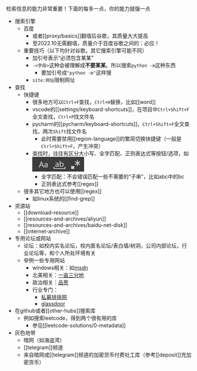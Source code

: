 检索信息的能力非常重要！下面的每多一点，你的能力就强一点
- 搜索引擎
  - 百度
    - 或者[[proxy/basics]]翻墙后谷歌，其质量大大提高
    - 至2022.10无需翻墙，质量介于百度谷歌之间的：必应！
  - 重要技巧（以下均针对谷歌。其它搜索引擎可能不同）
    - 加引号表示“必须包含某某”
    - `-<字母>`这种会被理解成**不要某某**。所以搜索`python -m`这种东西
      - 要加引号成`"python -m"`这样搜
    - `site:网址`限制网址
- 查找
  - 快捷键
    - 很多地方可以`Ctrl+F`查找，`Ctrl+H`替换，比如[[word]]
    - vscode的[[settings/keyboard-shortcuts]]，在项目中`Ctrl+Shift+F`全文查找，`Ctrl+P`找文件名
    - pycharm的[[pycharm/keyboard-shortcuts]]，`Ctrl+Shift+F`全文查找，两次`Shift`找文件名
      - 此时需要禁用[[region-language]]的繁简切换快捷键（一般是`Ctrl+Shift+F`，产生冲突）
    - 查找时，往往有区分大小写、全字匹配、正则表达式等按钮/选项，如 ![](vscode-options.png)
      - 全字匹配：不会错误匹配一些不需要的“子串”，比如abc中的bc
      - 正则表达式参考[[regex]]
  - 很多其它地方也可以使用[[regex]]
    - 如linux系统的[[find-grep]]
- 资源站
  - [[download-resource]]
  - [[resources-and-archives/aliyun]]
  - [[resources-and-archives/baidu-net-disk]]
  - [[internet-archive]]
- 专用论坛或网站
  - 论坛：如校内实名论坛，校内匿名论坛/表白墙/树洞，公司内部论坛，行业论坛等，和个人所处环境有关
  - 举例一些专用网站
    - windows相关：如[msdn](https://msdn.itellyou.cn/)
    - 北美相关：[一亩三分地](https://www.1point3acres.com/)
    - 政治相关：[品葱](https://pincong.rocks/)
    - 行业专门：
      - [私募排排网](https://www.simuwang.com/)
      - [glassdoor](https://www.glassdoor.com/member/home/index.htm)
- 在github或者[[other-hubs]]搜索库
  - 例如搜索leetcode，得到两个很有用的库
    - 参见[[leetcode-solutions/0-metadata]]
- 灰色地带
  - 暗网（如海盗湾）
  - [[telegram]]频道
  - 来自暗网或[[telegram]]频道的加密货币付费社工库（参考[[deposit]]充加密货币）